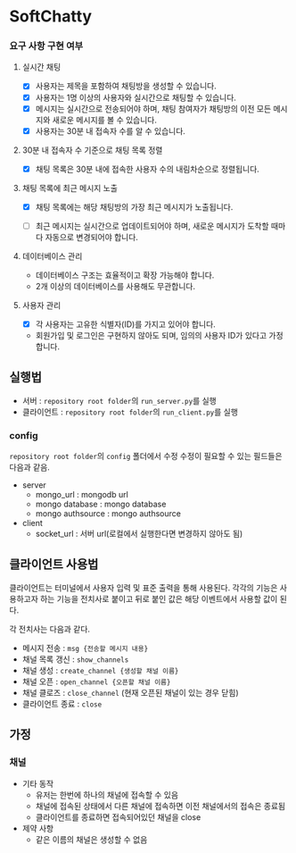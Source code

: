 # SoftChatty

### 요구 사항 구현 여부

1. 실시간 채팅

   - [x] 사용자는 제목을 포함하여 채팅방을 생성할 수 있습니다.
   - [x] 사용자는 1명 이상의 사용자와 실시간으로 채팅할 수 있습니다.
   - [x] 메시지는 실시간으로 전송되어야 하며, 
     채팅 참여자가 채팅방의 이전 모든 메시지와 새로운 메시지를 볼 수 있습니다.
   - [x] 사용자는 30분 내 접속자 수를 알 수 있습니다.

2. 30분 내 접속자 수 기준으로 채팅 목록 정렬

   - [x] 채팅 목록은 30분 내에 접속한 사용자 수의 내림차순으로 정렬됩니다.

3. 채팅 목록에 최근 메시지 노출

   - [x] 채팅 목록에는 해당 채팅방의 가장 최근 메시지가 노출됩니다.

   - [ ] 최근 메시지는 실시간으로 업데이트되어야 하며, 
     새로운 메시지가 도착할 때마다 자동으로 변경되어야 합니다.

4. 데이터베이스 관리

   - 데이터베이스 구조는 효율적이고 확장 가능해야 합니다.
   - 2개 이상의 데이터베이스를 사용해도 무관합니다.

5. 사용자 관리

   - [x] 각 사용자는 고유한 식별자(ID)를 가지고 있어야 합니다.

   - 회원가입 및 로그인은 구현하지 않아도 되며, 임의의 사용자 ID가 있다고 가정합니다.

## 실행법

- 서버 : `repository root folder`의 `run_server.py`를 실행
- 클라이언트 : `repository root folder`의 `run_client.py`를 실행

### config

`repository root folder`의 `config` 폴더에서 수정
수정이 필요할 수 있는 필드들은 다음과 같음.

- server
  - mongo_url : mongodb url
  - mongo database : mongo database
  - mongo authsource : mongo authsource
- client 
  - socket_url : 서버 url(로컬에서 실행한다면 변경하지 않아도 됨)

## 클라이언트 사용법

클라이언트는 터미널에서 사용자 입력 및 표준 출력을 통해 사용된다.
각각의 기능은 사용하고자 하는 기능을 전치사로 붙이고
뒤로 붙인 값은 해당 이벤트에서 사용할 값이 된다.

각 전치사는 다음과 같다.

- 메시지 전송 : `msg {전송할 메시지 내용}`
- 채널 목록 갱신 : `show_channels`
- 채널 생성 : `create_channel {생성할 채널 이름}`
- 채널 오픈 : `open_channel {오픈할 채널 이름}`
- 채널 클로즈 : `close_channel` (현재 오픈된 채널이 있는 경우 닫힘)
- 클라이언트 종료 : `close`

## 가정

### 채널

- 기타 동작
  - 유저는 한번에 하나의 채널에 접속할 수 있음
  - 채널에 접속된 상태에서 다른 채널에 접속하면 이전 채널에서의 접속은 종료됨
  - 클라이언트를 종료하면 접속되어있던 채널을 close
- 제약 사항
  - 같은 이름의 채널은 생성할 수 없음
